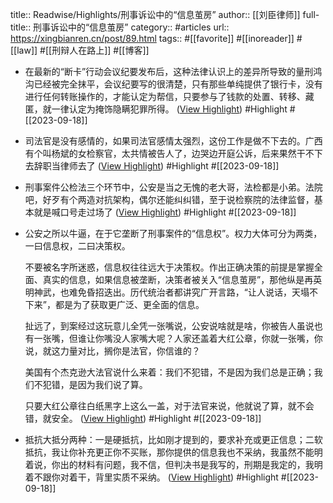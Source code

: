 title:: Readwise/Highlights/刑事诉讼中的“信息茧房”
author:: [[刘臣律师]]
full-title:: 刑事诉讼中的“信息茧房”
category:: #articles
url:: https://xingbianren.cn/post/89.html
tags:: #[[favorite]] #[[inoreader]] #[[law]] #[[刑辩人在路上]] #[[博客]]
- 在最新的“断卡”行动会议纪要发布后，这种法律认识上的差异所导致的量刑鸿沟已经被完全抹平，会议纪要写的很清楚，只有那些单纯提供了银行卡，没有进行任何转账操作的，才能认定为帮信，只要参与了钱款的处置、转移、藏匿，就一律认定为掩饰隐瞒犯罪所得。 ([View Highlight](https://read.readwise.io/read/01hak6vd8ss6603m3twnpw30t7)) #Highlight #[[2023-09-18]]
- 司法官是没有感情的，如果司法官感情太强烈，这份工作是做不下去的。广西有个叫杨斌的女检察官，太共情被告人了，边哭边开庭公诉，后来果然干不下去辞职当律师去了 ([View Highlight](https://read.readwise.io/read/01hak6w56tds8ffdn11aw38yrp)) #Highlight #[[2023-09-18]]
- 刑事案件公检法三个环节中，公安是当之无愧的老大哥，法检都是小弟。法院吧，好歹有个两造对抗架构，偶尔还能纠纠错，至于说检察院的法律监督，基本就是喊口号走过场了 ([View Highlight](https://read.readwise.io/read/01hak6yppj69xxkvcqcm936sw8)) #Highlight #[[2023-09-18]]
- 公安之所以牛逼，在于它垄断了刑事案件的“信息权”。权力大体可分为两类，一曰信息权，二曰决策权。
  
  不要被名字所迷惑，信息权往往远大于决策权。作出正确决策的前提是掌握全面、真实的信息，如果信息被垄断，决策者被关入“信息茧房”，那他纵是再英明神武，也难免昏招迭出。历代统治者都讲究广开言路，“让人说话，天塌不下来”，都是为了获取更广泛、更全面的信息。
  
  扯远了，到案经过这玩意儿全凭一张嘴说，公安说啥就是啥，你被告人虽说也有一张嘴，但谁让你嘴没人家嘴大呢？人家还盖着大红公章，你就一张嘴，你说，就这力量对比，搁你是法官，你信谁的？
  
  美国有个杰克逊大法官说什么来着：我们不犯错，不是因为我们总是正确；我们不犯错，是因为我们说了算。
  
  只要大红公章往白纸黑字上这么一盖，对于法官来说，他就说了算，就不会错，就安全。 ([View Highlight](https://read.readwise.io/read/01hak6z8kg7aemvws5pbswsm9z)) #Highlight #[[2023-09-18]]
- 抵抗大抵分两种：一是硬抵抗，比如刚才提到的，要求补充或更正信息；二软抵抗，我让你补充更正你不买账，那你提供的信息我也不采纳，我虽然不能明着说，你出的材料有问题，我不信，但判决书是我写的，刑期是我定的，我明着不跟你对着干，背里实质不采纳。 ([View Highlight](https://read.readwise.io/read/01hak70bkvv84kpq3gafjdf5ng)) #Highlight #[[2023-09-18]]